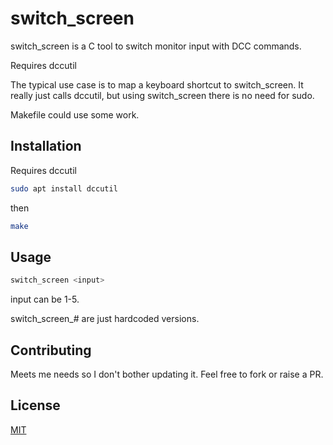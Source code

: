 # switch_screen

switch_screen is a C tool to switch monitor input with DCC commands.

Requires dccutil

The typical use case is to map a keyboard shortcut to switch_screen.
It really just calls dccutil, but using switch_screen there is no need for sudo.

Makefile could use some work.

## Installation

Requires dccutil
```bash
sudo apt install dccutil
```

then

```bash
make
```

## Usage

```bash
switch_screen <input>
```

input can be 1-5.

switch_screen_# are just hardcoded versions.

## Contributing

Meets me needs so I don't bother updating it. Feel free to fork or raise a PR.

## License

[MIT](https://choosealicense.com/licenses/mit/)
